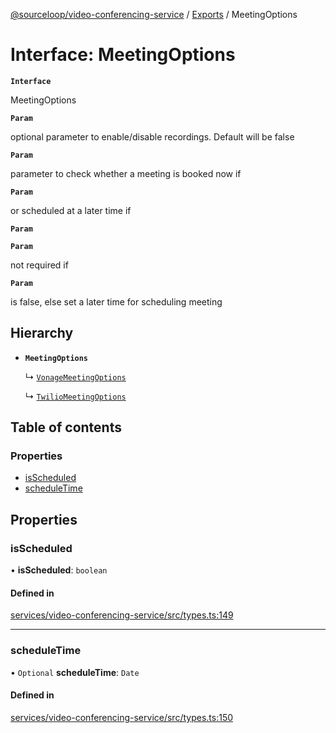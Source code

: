 [@sourceloop/video-conferencing-service](../README.md) / [Exports](../modules.md) / MeetingOptions

# Interface: MeetingOptions

**`Interface`**

MeetingOptions

**`Param`**

optional parameter to enable/disable recordings. Default will be false

**`Param`**

parameter to check whether a meeting is booked now if

**`Param`**

or scheduled at a later time if

**`Param`**

**`Param`**

not required if

**`Param`**

is false,
 else set a later time for scheduling meeting

## Hierarchy

- **`MeetingOptions`**

  ↳ [`VonageMeetingOptions`](VonageMeetingOptions.md)

  ↳ [`TwilioMeetingOptions`](TwilioMeetingOptions.md)

## Table of contents

### Properties

- [isScheduled](MeetingOptions.md#isscheduled)
- [scheduleTime](MeetingOptions.md#scheduletime)

## Properties

### isScheduled

• **isScheduled**: `boolean`

#### Defined in

[services/video-conferencing-service/src/types.ts:149](https://github.com/sourcefuse/loopback4-microservice-catalog/blob/00e854d46/services/video-conferencing-service/src/types.ts#L149)

___

### scheduleTime

• `Optional` **scheduleTime**: `Date`

#### Defined in

[services/video-conferencing-service/src/types.ts:150](https://github.com/sourcefuse/loopback4-microservice-catalog/blob/00e854d46/services/video-conferencing-service/src/types.ts#L150)
